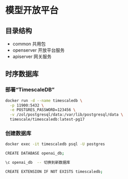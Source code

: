 # 模型开放平台

## 目录结构

- common 共用包
- openserver 开放平台服务
- apiserver 网关服务

## 时序数据库

### 部署“TimescaleDB”

```sh
docker run -d --name timescaledb \
  -p 11900:5432 \
  -e POSTGRES_PASSWORD=123456 \
  -v /zol/postgresql/data:/var/lib/postgresql/data \
  timescale/timescaledb:latest-pg17
```

### 创建数据库

```sh
docker exec -it timescaledb psql -U postgres

CREATE DATABASE openai_db;

\c openai_db  -- 切换到新数据库

CREATE EXTENSION IF NOT EXISTS timescaledb;

```
